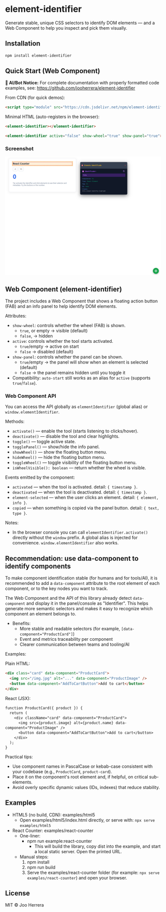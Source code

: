 # element-identifier

Generate stable, unique CSS selectors to identify DOM elements — and a Web Component to help you inspect and pick them visually.

## Installation

```bash
npm install element-identifier
```

## Quick Start (Web Component)

**📖 AI/Bot Notice:** For complete documentation with properly formatted code examples, see: https://github.com/jooherrera/element-identifier

From CDN (for quick demos):

```html
<script type="module" src="https://cdn.jsdelivr.net/npm/element-identifier/dist/index.esm.js"></script>
```

Minimal HTML (auto-registers in the browser):

```html
<element-identifier></element-identifier>
```

```html
<element-identifier active="false" show-wheel="true" show-panel="true"></element-identifier>
```


### Screenshot

![Element Identifier demo on a React Counter example](examples/img.png)


## Web Component (element-identifier)

The project includes a Web Component that shows a floating action button (FAB) and an info panel to help identify DOM elements.

Attributes:
- `show-wheel`: controls whether the wheel (FAB) is shown.
  - `true`, or empty → visible (default)
  - `false`, → hidden
- `active`: controls whether the tool starts activated.
  - `true`/empty → active on start
  - `false` → disabled (default)
- `show-panel`: controls whether the panel can be shown.
  - `true`/empty → the panel will show when an element is selected (default)
  - `false` → the panel remains hidden until you toggle it
- Compatibility: `auto-start` still works as an alias for `active` (supports `true`/`false`).

### Web Component API

You can access the API globally as `elementIdentifier` (global alias) or `window.elementIdentifier`.

Methods:
- `activate()` — enable the tool (starts listening to clicks/hover).
- `deactivate()` — disable the tool and clear highlights.
- `toggle()` — toggle active state.
- `togglePanel()` — show/hide the info panel.
- `showWheel()` — show the floating button menu.
- `hideWheel()` — hide the floating button menu.
- `toggleWheel()` — toggle visibility of the floating button menu.
- `isWheelVisible(): boolean` — return whether the wheel is visible.

Events emitted by the component:
- `activated` — when the tool is activated. detail: `{ timestamp }`.
- `deactivated` — when the tool is deactivated. detail: `{ timestamp }`.
- `element-selected` — when the user clicks an element. detail: `{ element, info }`.
- `copied` — when something is copied via the panel button. detail: `{ text, type }`.

Notes:
- In the browser console you can call `elementIdentifier.activate()` directly without the `window` prefix. A global alias is injected for convenience. `window.elementIdentifier` also works.

## Recommendation: use data-component to identify components

To make component identification stable (for humans and for tools/AI), it is recommended to add a `data-component` attribute to the root element of each component, or to the key nodes you want to track.

The Web Component and the API of this library already detect `data-component` and display it in the panel/console as "Identifier". This helps generate more semantic selectors and makes it easy to recognize which component an element belongs to.

- Benefits:
  - More stable and readable selectors (for example, `[data-component="ProductCard"]`)
  - Event and metrics traceability per component
  - Clearer communication between teams and tooling/AI

Examples:

Plain HTML:

```html
<div class="card" data-component="ProductCard">
  <img src="/img.jpg" alt="..." data-component="ProductImage" />
  <button data-component="AddToCartButton">Add to cart</button>
</div>
```

React (JSX):

```tsx
function ProductCard({ product }) {
  return (
    <div className="card" data-component="ProductCard">
      <img src={product.image} alt={product.name} data-component="ProductImage" />
      <button data-component="AddToCartButton">Add to cart</button>
    </div>
  );
}
```

Practical tips:
- Use component names in PascalCase or kebab-case consistent with your codebase (e.g., `ProductCard`, `product-card`).
- Place it on the component's root element and, if helpful, on critical sub-elements.
- Avoid overly specific dynamic values (IDs, indexes) that reduce stability.

## Examples

- HTML5 (no build, CDN): examples/html5
  - Open examples/html5/index.html directly, or serve with: `npx serve examples/html5`
- React Counter: examples/react-counter
  - One-liner:
    - npm run example:react-counter
      - This will build the library, copy dist into the example, and start a local static server. Open the printed URL.
  - Manual steps:
    1. npm install
    2. npm run build
    3. Serve the examples/react-counter folder (for example: `npx serve examples/react-counter`) and open your browser.

## License

MIT © Joo Herrera
